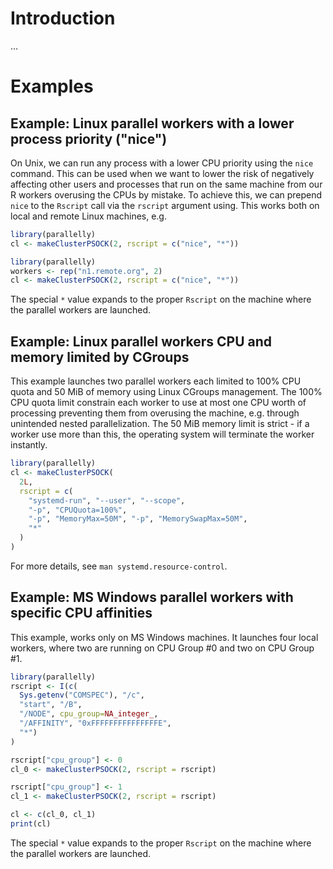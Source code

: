 <!--
%\VignetteIndexEntry{parallelly: Limit CPU and memory for parallel workers}
%\VignetteAuthor{Henrik Bengtsson}
%\VignetteKeyword{R}
%\VignetteKeyword{package}
%\VignetteKeyword{vignette}
%\VignetteEngine{parallelly::selfonly}
-->


# Introduction

...


# Examples

## Example: Linux parallel workers with a lower process priority ("nice")

On Unix, we can run any process with a lower CPU priority using the
`nice` command. This can be used when we want to lower the risk of
negatively affecting other users and processes that run on the same
machine from our R workers overusing the CPUs by mistake. To achieve
this, we can prepend `nice` to the `Rscript` call via the `rscript`
argument using. This works both on local and remote Linux machines,
e.g.

```r
library(parallelly)
cl <- makeClusterPSOCK(2, rscript = c("nice", "*"))
```

```r
library(parallelly)
workers <- rep("n1.remote.org", 2)
cl <- makeClusterPSOCK(2, rscript = c("nice", "*"))
```

The special `*` value expands to the proper `Rscript` on the machine
where the parallel workers are launched.



## Example: Linux parallel workers CPU and memory limited by CGroups

This example launches two parallel workers each limited to 100% CPU
quota and 50 MiB of memory using Linux CGroups management. The 100%
CPU quota limit constrain each worker to use at most one CPU worth of
processing preventing them from overusing the machine, e.g.  through
unintended nested parallelization. The 50 MiB memory limit is strict -
if a worker use more than this, the operating system will terminate
the worker instantly.

```r
library(parallelly)
cl <- makeClusterPSOCK(
  2L,
  rscript = c(
    "systemd-run", "--user", "--scope",
    "-p", "CPUQuota=100%",
    "-p", "MemoryMax=50M", "-p", "MemorySwapMax=50M",
    "*"
  )
)
```

For more details, see `man systemd.resource-control`.



## Example: MS Windows parallel workers with specific CPU affinities

This example, works only on MS Windows machines. It launches four
local workers, where two are running on CPU Group #0 and two on CPU
Group #1.

```r
library(parallelly)
rscript <- I(c(
  Sys.getenv("COMSPEC"), "/c", 
  "start", "/B",
  "/NODE", cpu_group=NA_integer_, 
  "/AFFINITY", "0xFFFFFFFFFFFFFFFE", 
  "*")
)

rscript["cpu_group"] <- 0
cl_0 <- makeClusterPSOCK(2, rscript = rscript)

rscript["cpu_group"] <- 1
cl_1 <- makeClusterPSOCK(2, rscript = rscript)

cl <- c(cl_0, cl_1)
print(cl)
```

The special `*` value expands to the proper `Rscript` on the machine
where the parallel workers are launched.

<!-- See also: https://lovickconsulting.com/2021/11/18/running-r-clusters-on-an-amd-threadripper-3990x-in-windows-10-2/ -->
